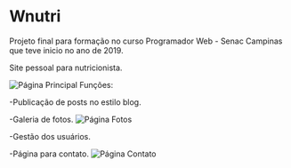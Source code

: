 # Wnutri

Projeto final para formação no curso Programador Web - Senac Campinas que teve inicio no ano de 2019.

Site pessoal para nutricionista.

![Página Principal](https://user-images.githubusercontent.com/38991529/98717544-f98a5f00-236b-11eb-9407-1dc96bb9c0cd.png)
Funções:

-Publicação de posts no estilo blog.

-Galeria de fotos.
![Página Fotos](https://user-images.githubusercontent.com/38991529/98717881-6a317b80-236c-11eb-8069-3e15d85cee34.png)

-Gestão dos usuários.

-Página para contato.
![Página Contato](https://user-images.githubusercontent.com/38991529/98718044-a95fcc80-236c-11eb-972b-d07cf6c2094a.png)


